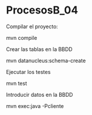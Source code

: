 # ProcesosB_04
Compilar el proyecto:

mvn compile

Crear las tablas en la BBDD

mvn datanucleus:schema-create

Ejecutar los testes

mvn test

Introducir datos en la BBDD

mvn exec:java -Pcliente
